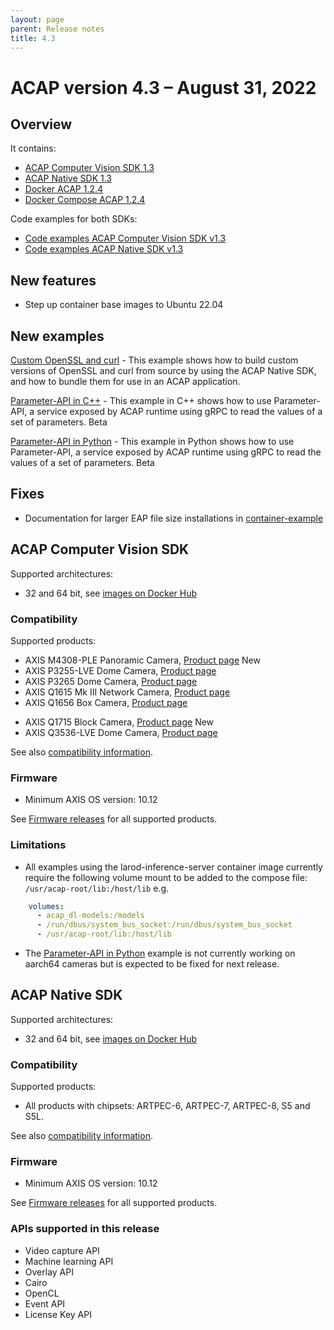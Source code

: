 ```yaml
---
layout: page
parent: Release notes
title: 4.3
---
```


# ACAP version 4.3 – August 31, 2022

## Overview

It contains:

- [ACAP Computer Vision SDK 1.3](#acap-computer-vision-sdk)
- [ACAP Native SDK 1.3](#acap-native-sdk)
- [Docker ACAP 1.2.4](https://hub.docker.com/r/axisecp/docker-acap)
- [Docker Compose ACAP 1.2.4](https://hub.docker.com/r/axisecp/docker-compose-acap)

Code examples for both SDKs:

- [Code examples ACAP Computer Vision SDK v1.3](https://github.com/AxisCommunications/acap-computer-vision-sdk-examples)
- [Code examples ACAP Native SDK v1.3](https://github.com/AxisCommunications/acap-native-sdk-examples)

## New features

- Step up container base images to Ubuntu 22.04

## New examples

[Custom OpenSSL and curl](https://github.com/AxisCommunications/acap-native-sdk-examples/tree/main/utility-libraries/openssl_curl_example) - This example shows how to build custom versions of OpenSSL and curl from source by using the ACAP Native SDK, and how to bundle them for use in an ACAP application.

<!-- markdownlint-disable MD033 -->
[Parameter-API in C++](https://github.com/AxisCommunications/acap-computer-vision-sdk-examples/tree/main/parameter-api-cpp) - This example in C++ shows how to use Parameter-API, a service exposed by ACAP runtime using gRPC to read the values of a set of parameters. <a class="label label-purple">Beta</a>

<!-- markdownlint-disable MD033 -->
[Parameter-API in Python](https://github.com/AxisCommunications/acap-computer-vision-sdk-examples/tree/main/parameter-api-python) - This example in Python shows how to use Parameter-API, a service exposed by ACAP runtime using gRPC to read the values of a set of parameters. <a class="label label-purple">Beta</a>

## Fixes

- Documentation for larger EAP file size installations in [container-example](https://github.com/AxisCommunications/acap-native-sdk-examples/tree/main/container-example)

## ACAP Computer Vision SDK

Supported architectures:

- 32 and 64 bit, see [images on Docker Hub](https://hub.docker.com/r/axisecp/acap-computer-vision-sdk)

### Compatibility

Supported products:

<!-- markdownlint-disable MD033 -->
- AXIS M4308-PLE Panoramic Camera, [Product page](https://www.axis.com/products/axis-m4308-ple) <a class="label label-purple">New</a>
- AXIS P3255-LVE Dome Camera, [Product page](https://www.axis.com/products/axis-p3255-lve)
- AXIS P3265 Dome Camera, [Product page](https://www.axis.com/products/axis-p3265-lve)
- AXIS Q1615 Mk III Network Camera, [Product page](https://www.axis.com/products/axis-q1615-mk-iii)
- AXIS Q1656 Box Camera, [Product page](https://www.axis.com/products/axis-q1656)
<!-- markdownlint-disable MD033 -->
- AXIS Q1715 Block Camera, [Product page](https://www.axis.com/products/axis-q1715) <a class="label label-purple">New</a>
- AXIS Q3536-LVE Dome Camera, [Product page](https://www.axis.com/products/axis-q3536-lve)

See also [compatibility information](../axis-devices-and-compatibility).

### Firmware

- Minimum AXIS OS version: 10.12

See [Firmware releases](https://www.axis.com/support/firmware) for all supported products.

### Limitations

- All examples using the larod-inference-server container image currently require the following volume mount to be added to the compose file: `/usr/acap-root/lib:/host/lib` e.g.

```yaml
    volumes:
      - acap_dl-models:/models
      - /run/dbus/system_bus_socket:/run/dbus/system_bus_socket
      - /usr/acap-root/lib:/host/lib
 ```

- The [Parameter-API in Python](https://github.com/AxisCommunications/acap-computer-vision-sdk-examples/tree/main/parameter-api-python) example is not currently working on aarch64 cameras but is expected to be fixed for next release.

## ACAP Native SDK

Supported architectures:

- 32 and 64 bit, see [images on Docker Hub](https://hub.docker.com/r/axisecp/acap-native-sdk)

### Compatibility

Supported products:

- All products with chipsets: ARTPEC-6, ARTPEC-7, ARTPEC-8, S5 and S5L.

See also [compatibility information](../axis-devices-and-compatibility).

### Firmware

- Minimum AXIS OS version: 10.12

See [Firmware releases](https://www.axis.com/support/firmware) for all supported products.

### APIs supported in this release

- Video capture API
- Machine learning API
- Overlay API
- Cairo
- OpenCL
- Event API
- License Key API
